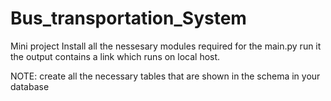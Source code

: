 # Bus_transportation_System
Mini project
Install all the nessesary modules required for the main.py
run it 
the output contains a link which runs on local host.

NOTE: 
create all the necessary tables that are shown in the schema in your database

